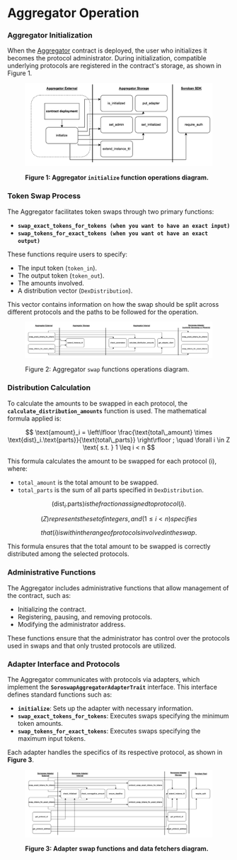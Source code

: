 # Aggregator Operation

### **Aggregator Initialization**

When the [Aggregator](https://github.com/soroswap/aggregator/) contract is deployed, the user who initializes it becomes the protocol administrator. During initialization, compatible underlying protocols are registered in the contract's storage, as shown in Figure 1.

<figure><img src="../../.gitbook/assets/Captura de pantalla 2024-09-05 a las 11.37.59.png" alt=""><figcaption><p><strong>Figure 1: Aggregator <code>initialize</code> function operations diagram.</strong></p></figcaption></figure>

### **Token Swap Process**

The Aggregator facilitates token swaps through two primary functions:

* **`swap_exact_tokens_for_tokens (when you want to have an exact input)`**
* **`swap_tokens_for_exact_tokens (when you want ot have an exact output)`**

These functions require users to specify:

* The input token (`token_in`).
* The output token (`token_out`).
* The amounts involved.
* A distribution vector (`DexDistribution`).

This vector contains information on how the swap should be split across different protocols and the paths to be followed for the operation.

<figure><img src="../../.gitbook/assets/Captura de pantalla 2024-09-05 a las 11.22.43.png" alt=""><figcaption><p>Figure 2: Aggregator <code>swap</code> functions operations diagram.</p></figcaption></figure>

### **Distribution Calculation**

To calculate the amounts to be swapped in each protocol, the **`calculate_distribution_amounts`** function is used. The mathematical formula applied is:

$$
\text{amount}_i = \left\lfloor \frac{\text{total\_amount} \times \text{dist}_i.\text{parts}}{\text{total\_parts}} \right\rfloor ; \quad \forall i \in Z \text{ s.t. } 1 \leq i < n
$$

This formula calculates the amount to be swapped for each protocol (i), where:

* `total_amount` is the total amount to be swapped.
* `total_parts` is the sum of all parts specified in `DexDistribution`.

$$
(\text{dist}_i.\text{parts})  is  the fraction  assigned  to  protocol  (i).
$$

$$
(Z)  represents   the  set  of  integers, and  (1 \leq i < n)  specifies
$$

$$
that  (i)   is  within  the  range  of  protocols  involved  in  the  swap.
$$

This formula ensures that the total amount to be swapped is correctly distributed among the selected protocols.

### **Administrative Functions**

The Aggregator includes administrative functions that allow management of the contract, such as:

* Initializing the contract.
* Registering, pausing, and removing protocols.
* Modifying the administrator address.

These functions ensure that the administrator has control over the protocols used in swaps and that only trusted protocols are utilized.

### **Adapter Interface and Protocols**

The Aggregator communicates with protocols via adapters, which implement the **`SoroswapAggregatorAdapterTrait`** interface. This interface defines standard functions such as:

* **`initialize`**: Sets up the adapter with necessary information.
* **`swap_exact_tokens_for_tokens`**: Executes swaps specifying the minimum token amounts.
* **`swap_tokens_for_exact_tokens`**: Executes swaps specifying the maximum input tokens.

Each adapter handles the specifics of its respective protocol, as shown in **Figure 3**.

<figure><img src="../../.gitbook/assets/Captura de pantalla 2024-09-05 a las 12.02.52.png" alt=""><figcaption><p><strong>Figure 3: Adapter swap functions and data fetchers diagram.</strong></p></figcaption></figure>

